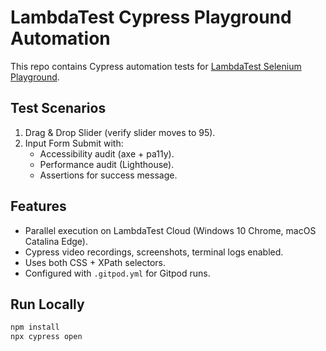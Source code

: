 # LambdaTest Cypress Playground Automation

This repo contains Cypress automation tests for [LambdaTest Selenium Playground](https://www.lambdatest.com/selenium-playground).

## Test Scenarios

1. Drag & Drop Slider (verify slider moves to 95).
2. Input Form Submit with:
   - Accessibility audit (axe + pa11y).
   - Performance audit (Lighthouse).
   - Assertions for success message.

## Features

- Parallel execution on LambdaTest Cloud (Windows 10 Chrome, macOS Catalina Edge).
- Cypress video recordings, screenshots, terminal logs enabled.
- Uses both CSS + XPath selectors.
- Configured with `.gitpod.yml` for Gitpod runs.

## Run Locally

```bash
npm install
npx cypress open
```
